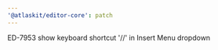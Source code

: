 ```yaml
---
'@atlaskit/editor-core': patch
---
```


ED-7953 show keyboard shortcut '//' in Insert Menu dropdown
